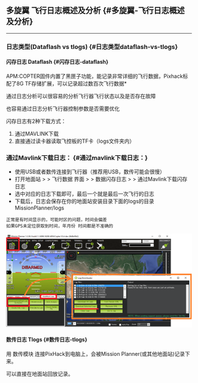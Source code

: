 ## 多旋翼 飞行日志概述及分析 {#多旋翼-飞行日志概述及分析}

---

### 日志类型\(Dataflash vs tlogs\) {#日志类型dataflash-vs-tlogs}

#### 闪存日志 Dataflash {#闪存日志-dataflash}

APM:COPTER固件内置了黑匣子功能，能记录非常详细的飞行数据，Pixhack标配了8G TF存储扩展，可以记录超过数百次飞行数据\*

通过日志分析可以很容易的分析飞行器飞行状态以及是否存在故障

也容易通过日志分析飞行器控制参数是否需要优化

闪存日志有2种下载方式：

1. 通过MAVLINK下载
2. 直接通过读卡器读取飞控板的TF卡（logs文件夹内）

### 通过Mavlink下载日志： {#通过mavlink下载日志：}

* 使用USB或者数传连接到飞行器（推荐用USB，数传可能会很慢）
* 打开地面站
  &gt;
  &gt;
  飞行数据 界面
  &gt;
  &gt;
  数据闪存日志
  &gt;
  &gt;
  通过Mavlink下载闪存日志
* 选中对应的日志下载即可，最后一个就是最后一次飞行的日志
* 下载后，日志会保存在你的地面站安装目录下面的logs的目录 MissionPlanner/logs

```
正常是有时间显示的，可能时区的问题，时间会偏差
如果GPS未定位获取到时间，年月份 时间都是不准确的
```

![](/assets/mission_planner_download_logs.png)

#### 数传日志 Tlogs {#数传日志-tlogs}

用 数传模块 连接PixHack到电脑上，会被Mission Planner\(或其他地面站\)记录下来。

可以直接在地面站回放记录。

